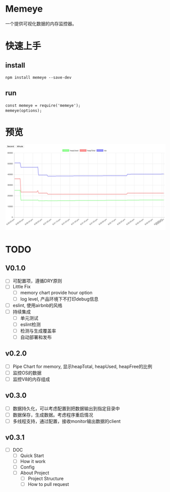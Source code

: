 # Memeye

一个提供可视化数据的内存监控器。

# 快速上手

## install
```
npm install memeye --save-dev
```

## run
```
const memeye = require('memeye');
memeye(options);
```

# 预览

![dashboard](./client/images/image.jpeg)

# TODO
## V0.1.0
- [ ] 可配置项，遵循DRY原则
- [ ] Little Fix
  - [ ] memory chart provide hour option
  - [ ] log level, 产品环境下不打印debug信息
- [ ] eslint, 使用airbnb的风格
- [ ] 持续集成
  - [ ] 单元测试
  - [ ] eslint检测
  - [ ] 检测与生成覆盖率
  - [ ] 自动部署和发布
  
## v0.2.0
- [ ] Pipe Chart for memory, 显示heapTotal, heapUsed, heapFree的比例
- [ ] 监控OS的数据
- [ ] 监控V8的内存组成

## v0.3.0
- [ ] 数据持久化，可以考虑配置到把数据输出到指定目录中
- [ ] 数据保存，生成数据。考虑程序重启情况
- [ ] 多线程支持，通过配置，接收monitor输出数据的client

## v0.3.1
- [ ] DOC
  - [ ] Quick Start
  - [ ] How it work
  - [ ] Config
  - [ ] About Project
    - [ ] Project Structure
    - [ ] How to pull request
